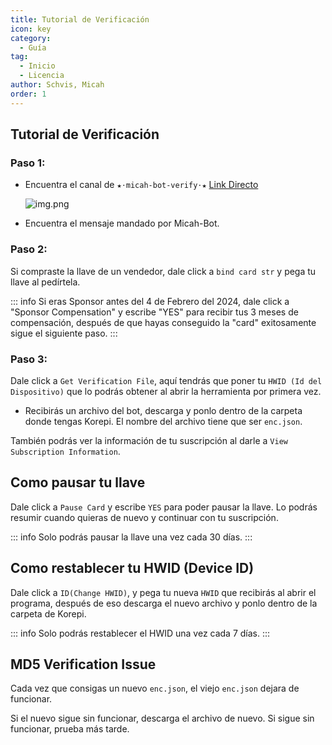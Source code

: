```yaml
---
title: Tutorial de Verificación
icon: key
category:
  - Guía
tag:
  - Inicio
  - Licencia
author: Schvis, Micah
order: 1
---
```

## Tutorial de Verificación

### Paso 1:
- Encuentra el canal de `★⋅micah-bot-verify⋅★` [Link Directo](https://discord.com/channels/1069057220802781265/1203687333107335198)

  ![img.png](/assets/images/docs/202402/verify-1.png)
- Encuentra el mensaje mandado por Micah-Bot.

### Paso 2:
Si compraste la llave de un vendedor, dale click a `bind card str` y pega tu llave al pedírtela.

::: info Si eras Sponsor antes del 4 de Febrero del 2024, dale click a "Sponsor Compensation" y escribe "YES" para recibir tus 3 meses de compensación, después de que hayas conseguido la "card" exitosamente sigue el siguiente paso.
:::

### Paso 3:
Dale click a `Get Verification File`, aquí tendrás que poner tu `HWID (Id del Dispositivo)` que lo podrás obtener al abrir la herramienta por primera vez.
- Recibirás un archivo del bot, descarga y ponlo dentro de la carpeta donde tengas Korepi. El nombre del archivo tiene que ser `enc.json`.

También podrás ver la información de tu suscripción al darle a `View Subscription Information`.

## Como pausar tu llave

Dale click a `Pause Card` y escribe `YES` para poder pausar la llave. Lo podrás resumir cuando quieras de nuevo y continuar con tu suscripción.

::: info Solo podrás pausar la llave una vez cada 30 días.
:::

## Como restablecer tu HWID (Device ID)

Dale click a `ID(Change HWID)`, y pega tu nueva `HWID` que recibirás al abrir el programa, después de eso descarga el nuevo archivo y ponlo dentro de la carpeta de Korepi.

::: info Solo podrás restablecer el HWID una vez cada 7 días.
:::

## MD5 Verification Issue
Cada vez que consigas un nuevo `enc.json`, el viejo `enc.json` dejara de funcionar.

Si el nuevo sigue sin funcionar, descarga el archivo de nuevo. Si sigue sin funcionar, prueba más tarde.